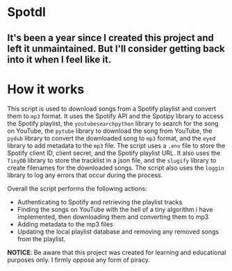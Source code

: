 # Spotdl

## It's been a year since I created this project and left it unmaintained. But I'll consider getting back into it when I feel like it.

# How it works
This script is used to download songs from a Spotify playlist and convert them to `mp3` format. It uses the Spotify API and the Spotipy library to access the Spotify playlist, the `youtubesearchpython` library to search for the song on YouTube, the `pytube` library to download the song from YouTube, the `pydub` library to convert the downloaded song to `mp3` format, and the `eyed` library to add metadata to the `mp3` file. The script uses a `.env` file to store the Spotify client ID, client secret, and the Spotify playlist URL. It also uses the `TinyDB` library to store the tracklist in a json file, and the `slugify` library to create filenames for the downloaded songs. The script also uses the `loggin` library to log any errors that occur during the process. 

Overall the script performs the following actions:
- Authenticating to Spotify and retrieving the playlist tracks
- Finding the songs on YouTube with the hell of a tiny algorithm i have implemented, then downloading them and converting them to mp3
- Adding metadata to the mp3 files
- Updating the local playlist database and removing any removed songs from the playlist.

**NOTICE**: Be aware that this project was created for learning and educational purposes only. I firmly oppose any form of piracy.
